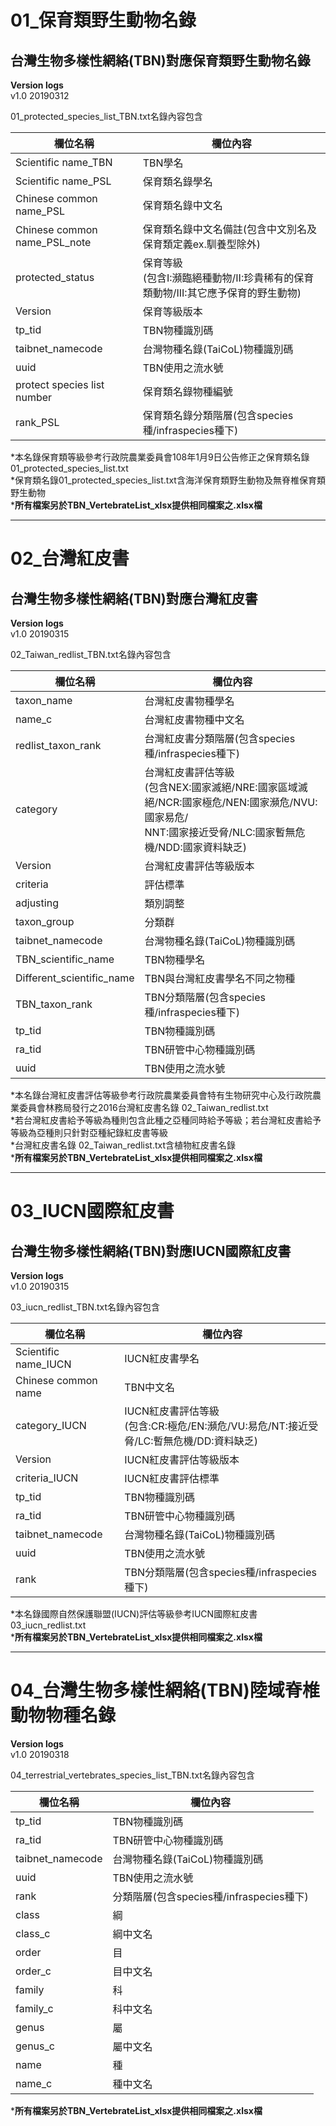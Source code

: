 # 01_保育類野生動物名錄
  
## 台灣生物多樣性網絡(TBN)對應保育類野生動物名錄

  **Version logs** <br />
  v1.0 20190312 <br />

  01_protected_species_list_TBN.txt名錄內容包含 <br />
  
欄位名稱| 欄位內容
------------------ | --------------
Scientific name_TBN| TBN學名
Scientific name_PSL| 保育類名錄學名
Chinese common name_PSL|保育類名錄中文名
Chinese common name_PSL_note|保育類名錄中文名備註(包含中文別名及保育類定義ex.馴養型除外)
protected_status|保育等級 <br />(包含I:瀕臨絕種動物/II:珍貴稀有的保育類動物/III:其它應予保育的野生動物)
Version|保育等級版本
tp_tid|TBN物種識別碼
taibnet_namecode|台灣物種名錄(TaiCoL)物種識別碼
uuid|TBN使用之流水號
protect species list number|保育類名錄物種編號
rank_PSL|保育類名錄分類階層(包含species種/infraspecies種下)

  *本名錄保育類等級參考行政院農業委員會108年1月9日公告修正之保育類名錄01_protected_species_list.txt<br />
  *保育類名錄01_protected_species_list.txt含海洋保育類野生動物及無脊椎保育類野生動物<br />
  ***所有檔案另於TBN_VertebrateList_xlsx提供相同檔案之.xlsx檔**

***


# 02_台灣紅皮書
  
## 台灣生物多樣性網絡(TBN)對應台灣紅皮書

  **Version logs** <br />
  v1.0 20190315 <br />

  02_Taiwan_redlist_TBN.txt名錄內容包含 <br />
  
欄位名稱| 欄位內容
------------------ | --------------
taxon_name|台灣紅皮書物種學名
name_c| 台灣紅皮書物種中文名
redlist_taxon_rank|台灣紅皮書分類階層(包含species種/infraspecies種下)
category|台灣紅皮書評估等級 <br />(包含NEX:國家滅絕/NRE:國家區域滅絕/NCR:國家極危/NEN:國家瀕危/NVU:國家易危/<br />NNT:國家接近受脅/NLC:國家暫無危機/NDD:國家資料缺乏)
Version|台灣紅皮書評估等級版本
criteria|評估標準
adjusting|類別調整
taxon_group|分類群
taibnet_namecode|台灣物種名錄(TaiCoL)物種識別碼
TBN_scientific_name|TBN物種學名
Different_scientific_name|TBN與台灣紅皮書學名不同之物種
TBN_taxon_rank|TBN分類階層(包含species種/infraspecies種下)
tp_tid|TBN物種識別碼
ra_tid|TBN研管中心物種識別碼
uuid|TBN使用之流水號

  *本名錄台灣紅皮書評估等級參考行政院農業委員會特有生物研究中心及行政院農業委員會林務局發行之2016台灣紅皮書名錄 02_Taiwan_redlist.txt<br />
  *若台灣紅皮書給予等級為種則包含此種之亞種同時給予等級；若台灣紅皮書給予等級為亞種則只針對亞種紀錄紅皮書等級<br />
  *台灣紅皮書名錄 02_Taiwan_redlist.txt含植物紅皮書名錄<br />
  ***所有檔案另於TBN_VertebrateList_xlsx提供相同檔案之.xlsx檔**

***


# 03_IUCN國際紅皮書
  
## 台灣生物多樣性網絡(TBN)對應IUCN國際紅皮書

  **Version logs** <br />
  v1.0 20190315 <br />

  03_iucn_redlist_TBN.txt名錄內容包含 <br />
  
欄位名稱| 欄位內容
------------------ | --------------
Scientific name_IUCN|IUCN紅皮書學名
Chinese common name|TBN中文名
category_IUCN|IUCN紅皮書評估等級<br />(包含:CR:極危/EN:瀕危/VU:易危/NT:接近受脅/LC:暫無危機/DD:資料缺乏)
Version|IUCN紅皮書評估等級版本
criteria_IUCN|IUCN紅皮書評估標準
tp_tid|TBN物種識別碼
ra_tid|TBN研管中心物種識別碼
taibnet_namecode|台灣物種名錄(TaiCoL)物種識別碼
uuid|TBN使用之流水號
rank|TBN分類階層(包含species種/infraspecies種下)
  
  
  *本名錄國際自然保護聯盟(IUCN)評估等級參考IUCN國際紅皮書03_iucn_redlist.txt<br />
  ***所有檔案另於TBN_VertebrateList_xlsx提供相同檔案之.xlsx檔**


***


# 04_台灣生物多樣性網絡(TBN)陸域脊椎動物物種名錄
  
  **Version logs** <br />
  v1.0 20190318 <br />

  04_terrestrial_vertebrates_species_list_TBN.txt名錄內容包含 <br />
  
欄位名稱| 欄位內容
------------------ | --------------
tp_tid|TBN物種識別碼
ra_tid|TBN研管中心物種識別碼
taibnet_namecode|台灣物種名錄(TaiCoL)物種識別碼
uuid|TBN使用之流水號
rank|分類階層(包含species種/infraspecies種下)
class|綱
class_c|綱中文名
order|目
order_c|目中文名
family|科
family_c|科中文名
genus|屬
genus_c|屬中文名
name|種
name_c|種中文名

***所有檔案另於TBN_VertebrateList_xlsx提供相同檔案之.xlsx檔**


  
  
  
  
